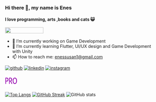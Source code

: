 ### Hi there 👋, my name is **Enes**
#### I love programming, arts ,books and cats 😺

  <img src="https://images.wallpaperscraft.com/image/single/cat_muzzle_fluffy_blue_eyed_119048_3840x2160.jpg" width=50% height=50%>

- 🔭 I’m currently working on Game Development 
- 🌱 I’m currently learning Flutter, UI/UX design and Game Development with Unity
- 📫 How to reach me: enessusan1@gmail.com 


[<img src='https://cdn.jsdelivr.net/npm/simple-icons@3.0.1/icons/github.svg' alt='github' height='40'>](https://github.com/enessusan00)  [<img src='https://cdn.jsdelivr.net/npm/simple-icons@3.0.1/icons/linkedin.svg' alt='linkedin' height='40'>](https://www.linkedin.com/in/enes-susan/)  [<img src='https://cdn.jsdelivr.net/npm/simple-icons@3.0.1/icons/instagram.svg' alt='instagram' height='40'>](https://www.instagram.com/dev.enes_/)  

<a href='https://github.com/pricing'><img src='https://raw.githubusercontent.com/acervenky/animated-github-badges/master/assets/pro.gif' width='40' height='40'></a> 

[![Top Langs](https://github-readme-stats.vercel.app/api/top-langs/?username=enessusan00)](https://github.com/anuraghazra/github-readme-stats)
[![GitHub Streak](https://streak-stats.demolab.com/?user=enessusan00)](https://git.io/streak-stats)
![GitHub stats](https://github-readme-stats.vercel.app/api?username=enessusan00&show_icons=true)  

